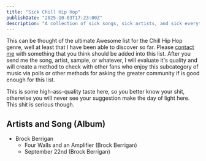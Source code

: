 ```yaml
---
title: "Sick Chill Hip Hop"
publishDate: "2025-10-03T17:23:00Z"
description: "A collection of sick songs, sick artists, and sick everything else in Chill Hip Hop"
---
```


This can be thought of the ultimate Awesome list for the Chill Hip Hop genre, well at least that I have been able to discover so far. Please [contact me](https://weisgarden.netlify.app/contact) with something that you think should be added into this list. After you send me the song, artist, sample, or whatever, I will evaluate it's quality and will create a method to check with other fans who enjoy this subcategory of music via polls or other methods for asking the greater community if is good enough for this list. 

This is some high-ass-quality taste here, so you better know your shit, otherwise you will never see your suggestion make the day of light here. This shit is serious though.

## Artists and Song (Album)

- Brock Berrigan
  - Four Walls and an Amplifier (Brock Berrigan)
  - September 22nd (Brock Berrigan)